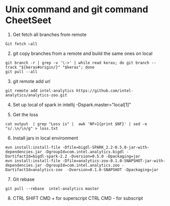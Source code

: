 # Unix command and git command CheetSeet

1. Get fetch all branches from remote
```
Git fetch —all
```
2. git copy branches from a remote and build the same ones on local
```
git branch -r | grep -v '\->' | while read keras; do git branch --track "${keras#origin/}" "$keras"; done
git pull --all
```
3. git remote add url
```
git remote add intel-analytics https://github.com/intel-analytics/analytics-zoo.git
```


4. Set up local of spark in intellij
-Dspark.master="local[1]”


5. Get the loss
```
cat output  | grep "Loss is" |  awk 'NF>1{print $NF}' | sed -e "s/.\n/\n/g" > loss.txt
```

6. Install jars in local environment
```
mvn install:install-file -Dfile=bigdl-SPARK_2.2-0.5.0-jar-with-dependencies.jar -DgroupId=com.intel.analytics.bigdl -DartifactId=bigdl-spark-2.2 -Dversion=0.5.0 -Dpackaging=jar
mvn install:install-file -Dfile=analytics-zoo-0.1.0-SNAPSHOT-jar-with-dependencies.jar -DgroupId=com.intel.analytics.zoo -DartifactId=analytics-zoo  -Dversion=0.1.0-SNAPSHOT -Dpackaging=jar
```

7. Git rebase
```
git pull --rebase  intel-analytics master
```

8. CTRL SHIFT CMD + for superscript
CTRL CMD - for subscript



